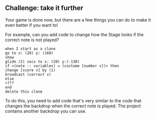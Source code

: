 ## Challenge: take it further

Your game is done now, but there are a few things you can do to make it even better if you want to!

For example, can you add code to change how the Stage looks if the correct note is not played?

```blocks3
when I start as a clone
go to x: (20) y: (160)
show
glide (2) secs to x: (20) y:(-130)
if <(note :: variables) = (costume [number v])> then
change [score v] by (1)
broadcast (correct v)
else
+???
end
delete this clone
```

To do this, you need to add code that's very similar to the code that changes the backdrop when the correct note is played. The project contains another backdrop you can use.